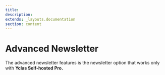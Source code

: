 ```yaml
---
title:
description:
extends: _layouts.documentation
section: content
---
```


# Advanced Newsletter
The advanced newsletter features is the newsletter option that works only with **Yclas Self-hosted Pro.** 
